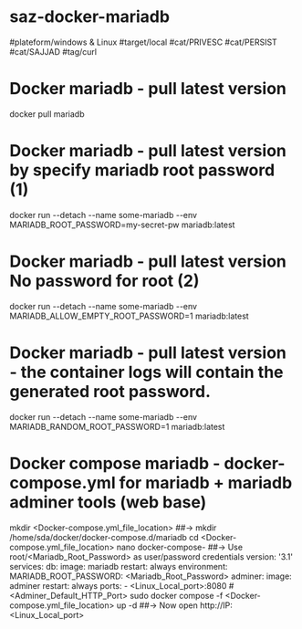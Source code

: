 # saz-docker-mariadb

#plateform/windows & Linux
#target/local
#cat/PRIVESC
#cat/PERSIST
#cat/SAJJAD
#tag/curl


# Docker mariadb - pull latest version
docker pull mariadb

# Docker mariadb - pull latest version by specify mariadb root password (1)
docker run --detach --name some-mariadb --env MARIADB_ROOT_PASSWORD=my-secret-pw  mariadb:latest

# Docker mariadb - pull latest version No password for root (2)
docker run --detach --name some-mariadb --env MARIADB_ALLOW_EMPTY_ROOT_PASSWORD=1  mariadb:latest

# Docker mariadb - pull latest version - the container logs will contain the generated root password.
docker run --detach --name some-mariadb --env MARIADB_RANDOM_ROOT_PASSWORD=1  mariadb:latest


# Docker compose mariadb - docker-compose.yml for mariadb + mariadb adminer tools (web base)
mkdir <Docker-compose.yml_file_location>
    ##-> mkdir /home/sda/docker/docker-compose.d/mariadb
cd <Docker-compose.yml_file_location>
nano docker-compose-
    ##-> Use root/<Mariadb_Root_Password> as user/password credentials
    version: '3.1'
    services:
    db:
        image: mariadb
        restart: always
        environment:
        MARIADB_ROOT_PASSWORD: <Mariadb_Root_Password>
    adminer:
        image: adminer
        restart: always
        ports:
        - <Linux_Local_port>:8080 # <Adminer_Default_HTTP_Port>
sudo docker compose -f <Docker-compose.yml_file_location> up -d
    ##-> Now open http://IP:<Linux_Local_port>
